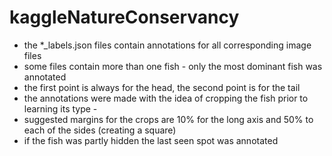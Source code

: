# kaggleNatureConservancy

- the *_labels.json files contain annotations for all corresponding image files 
- some files contain more than one fish - only the most dominant fish was annotated
- the first point is always for the head, the second point is for the tail
- the annotations were made with the idea of cropping the fish prior to learning its type - 
- suggested margins for the crops are 10% for the long axis and 50% to each of the sides (creating a square)
- if the fish was partly hidden the last seen spot was annotated
